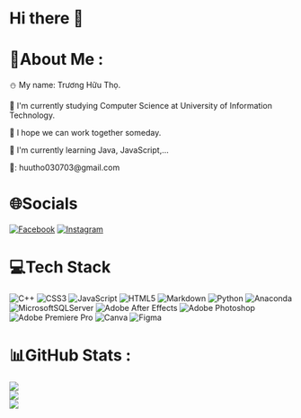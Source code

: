 
# Hi there 👋

# 💫About Me :
<p>⛄ My name: Trương Hữu Thọ.</p>
<p>🔭 I'm currently studying Computer Science at University of Information Technology. </p>
<p>🙌 I hope we can work together someday.</p>
<p>🌱 I'm currently learning Java, JavaScript,... </p>
<p>📧: huutho030703@gmail.com</p>

# 🌐Socials
[![Facebook]([https://img.shields.io/badge/Facebook-%231877F2.svg?logo=Facebook&logoColor=white)](https://facebook.com/https://www.facebook.com/tho.truong.509511/](https://www.facebook.com/tho.truong.509511/)) [![Instagram]([https://img.shields.io/badge/Instagram-%23E4405F.svg?logo=Instagram&logoColor=white)](https://instagram.com/https://www.instagram.com/havold982/](https://www.instagram.com/_jul.3rd/))

# 💻Tech Stack
![C++](https://img.shields.io/badge/c++-%2300599C.svg?style=for-the-badge&logo=c%2B%2B&logoColor=white) ![CSS3](https://img.shields.io/badge/css3-%231572B6.svg?style=for-the-badge&logo=css3&logoColor=white) ![JavaScript](https://img.shields.io/badge/javascript-%23323330.svg?style=for-the-badge&logo=javascript&logoColor=%23F7DF1E) ![HTML5](https://img.shields.io/badge/html5-%23E34F26.svg?style=for-the-badge&logo=html5&logoColor=white) ![Markdown](https://img.shields.io/badge/markdown-%23000000.svg?style=for-the-badge&logo=markdown&logoColor=white) ![Python](https://img.shields.io/badge/python-3670A0?style=for-the-badge&logo=python&logoColor=ffdd54) ![Anaconda](https://img.shields.io/badge/Anaconda-%2344A833.svg?style=for-the-badge&logo=anaconda&logoColor=white) ![MicrosoftSQLServer](https://img.shields.io/badge/Microsoft%20SQL%20Sever-CC2927?style=for-the-badge&logo=microsoft%20sql%20server&logoColor=white) ![Adobe After Effects](https://img.shields.io/badge/Adobe%20After%20Effects-9999FF.svg?style=for-the-badge&logo=Adobe%20After%20Effects&logoColor=white) ![Adobe Photoshop](https://img.shields.io/badge/adobephotoshop-%2331A8FF.svg?style=for-the-badge&logo=adobephotoshop&logoColor=white) ![Adobe Premiere Pro](https://img.shields.io/badge/Adobe%20Premiere%20Pro-9999FF.svg?style=for-the-badge&logo=Adobe%20Premiere%20Pro&logoColor=white) ![Canva](https://img.shields.io/badge/Canva-%2300C4CC.svg?style=for-the-badge&logo=Canva&logoColor=white) 	![Figma](https://img.shields.io/badge/figma-%23F24E1E.svg?style=for-the-badge&logo=figma&logoColor=white)
# 📊GitHub Stats :
![](https://github-readme-stats.vercel.app/api?username=havold&theme=radical&hide_border=false&include_all_commits=true&count_private=true)<br/>
![](https://github-readme-streak-stats.herokuapp.com/?user=havold&theme=radical&hide_border=false)<br/>
![](https://github-readme-stats.vercel.app/api/top-langs/?username=havold&theme=radical&hide_border=false&include_all_commits=true&count_private=true&layout=compact)


